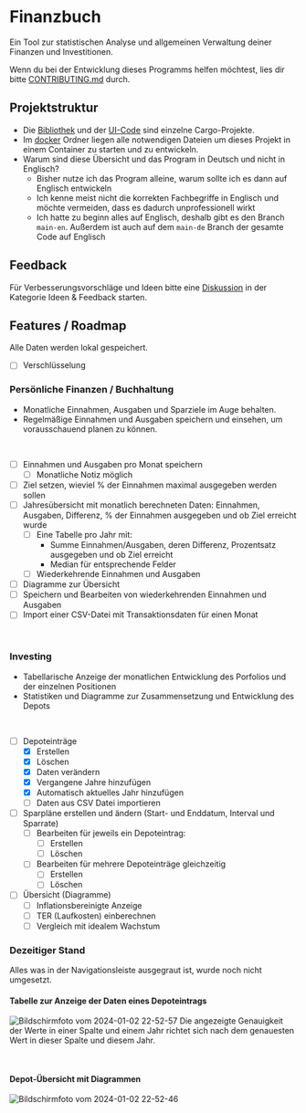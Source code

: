 # Finanzbuch
Ein Tool zur statistischen Analyse und allgemeinen Verwaltung deiner Finanzen und Investitionen.

Wenn du bei der Entwicklung dieses Programms helfen möchtest, lies dir bitte [CONTRIBUTING.md](/CONTRIBUTING.md) durch.

## Projektstruktur
- Die [Bibliothek](/finanzbuch_lib) und der [UI-Code](/tauri) sind einzelne Cargo-Projekte.
- Im [docker](/docker) Ordner liegen alle notwendigen Dateien um dieses Projekt in einem Container zu starten und zu entwickeln.
- Warum sind diese Übersicht und das Program in Deutsch und nicht in Englisch?
  - Bisher nutze ich das Program alleine, warum sollte ich es dann auf Englisch entwickeln
  - Ich kenne meist nicht die korrekten Fachbegriffe in Englisch und möchte vermeiden, dass es dadurch unprofessionell wirkt
  - Ich hatte zu beginn alles auf Englisch, deshalb gibt es den Branch `main-en`. Außerdem ist auch auf dem `main-de` Branch der gesamte Code auf Englisch

## Feedback
Für Verbesserungsvorschläge und Ideen bitte eine [Diskussion](https://github.com/robertosw/finanzbuch/discussions/categories/ideas-feedback) in der Kategorie Ideen & Feedback starten.

## Features / Roadmap
Alle Daten werden lokal gespeichert.
- [ ] Verschlüsselung

### Persönliche Finanzen / Buchhaltung

- Monatliche Einnahmen, Ausgaben und Sparziele im Auge behalten.
- Regelmäßige Einnahmen und Ausgaben speichern und einsehen, um vorausschauend planen zu können.

<br>

- [ ] Einnahmen und Ausgaben pro Monat speichern
  - [ ] Monatliche Notiz möglich
- [ ] Ziel setzen, wieviel % der Einnahmen maximal ausgegeben werden sollen
- [ ] Jahresübersicht mit monatlich berechneten Daten: Einnahmen, Ausgaben, Differenz, % der Einnahmen ausgegeben und ob Ziel erreicht wurde
  - [ ] Eine Tabelle pro Jahr mit:
    - Summe Einnahmen/Ausgaben, deren Differenz, Prozentsatz ausgegeben und ob Ziel erreicht
    - Median für entsprechende Felder
  - [ ] Wiederkehrende Einnahmen und Ausgaben
- [ ] Diagramme zur Übersicht
- [ ] Speichern und Bearbeiten von wiederkehrenden Einnahmen und Ausgaben
- [ ] Import einer CSV-Datei mit Transaktionsdaten für einen Monat

<br>

### Investing
- Tabellarische Anzeige der monatlichen Entwicklung des Porfolios und der einzelnen Positionen
- Statistiken und Diagramme zur Zusammensetzung und Entwicklung des Depots

<br>

- [ ] Depoteinträge
  - [x] Erstellen
  - [x] Löschen
  - [x] Daten verändern
  - [x] Vergangene Jahre hinzufügen
  - [x] Automatisch aktuelles Jahr hinzufügen
  - [ ] Daten aus CSV Datei importieren
- [ ] Sparpläne erstellen und ändern (Start- und Enddatum, Interval und Sparrate)
  - [ ] Bearbeiten für jeweils ein Depoteintrag:
    - [ ] Erstellen
    - [ ] Löschen
  - [ ] Bearbeiten für mehrere Depoteinträge gleichzeitig
    - [ ] Erstellen
    - [ ] Löschen
- [ ] Übersicht (Diagramme)
  - [ ] Inflationsbereinigte Anzeige
  - [ ] TER (Laufkosten) einberechnen
  - [ ] Vergleich mit idealem Wachstum

### Dezeitiger Stand
Alles was in der Navigationsleiste ausgegraut ist, wurde noch nicht umgesetzt.

#### Tabelle zur Anzeige der Daten eines Depoteintrags
![Bildschirmfoto vom 2024-01-02 22-52-57](https://github.com/robertosw/finanzbuch/assets/47303535/5bfcc4c9-41de-418b-a6b4-50959e1e88f5)
Die angezeigte Genauigkeit der Werte in einer Spalte und einem Jahr richtet sich nach dem genauesten Wert in dieser Spalte und diesem Jahr.

<br>

#### Depot-Übersicht mit Diagrammen
![Bildschirmfoto vom 2024-01-02 22-52-46](https://github.com/robertosw/finanzbuch/assets/47303535/6455e669-7282-45ec-b840-5852821dc733)
